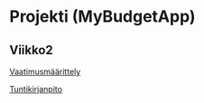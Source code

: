 # Projekti (MyBudgetApp)
## Viikko2

[Vaatimusmäärittely](https://github.com/sainioan/gitRep/blob/master/Vaatimusmaarittely.md)

[Tuntikirjanpito](https://github.com/sainioan/gitRep/blob/master/Tuntikirjanpito.md)
